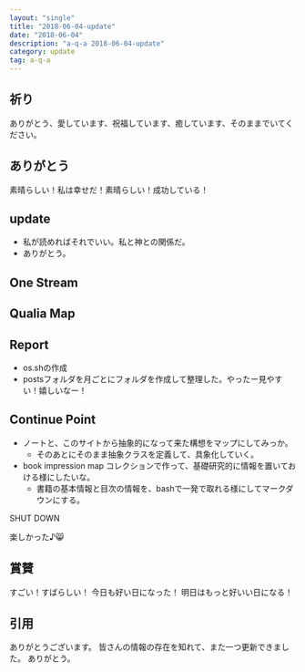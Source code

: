 ```yaml
---
layout: "single"
title: "2018-06-04-update"
date: "2018-06-04"
description: "a-q-a 2018-06-04-update"
category: update
tag: a-q-a
---
```

## 祈り
ありがとう、愛しています、祝福しています、癒しています、そのままでいてください。

## ありがとう
素晴らしい！私は幸せだ！素晴らしい！成功している！

## update
- 私が読めればそれでいい。私と神との関係だ。
- ありがとう。

## One Stream
## Qualia Map

## Report
- os.shの作成
- postsフォルダを月ごとにフォルダを作成して整理した。やったー見やすい！嬉しいなー！

## Continue Point
- ノートと、このサイトから抽象的になって来た構想をマップにしてみっか。
  - そのあとにそのまま抽象クラスを定義して、具象化していく。
- book impression map コレクションで作って、基礎研究的に情報を置いておける様にしたいな。
  - 書籍の基本情報と目次の情報を、bashで一発で取れる様にしてマークダウンにする。

SHUT DOWN

楽しかった♪:smile_cat:
## 賞賛
すごい！すばらしい！
今日も好い日になった！
明日はもっと好いい日になる！

## 引用
ありがとうございます。
皆さんの情報の存在を知れて、また一つ更新できました。
ありがとう。
